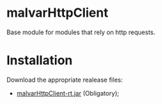 # malvarHttpClient
Base module for modules that rely on http requests.

# Installation

Download the appropriate realease files:
- [malvarHttpClient-rt.jar](https://github.com/MalvarControls/malvarHttpClient/releases) (Obligatory);
